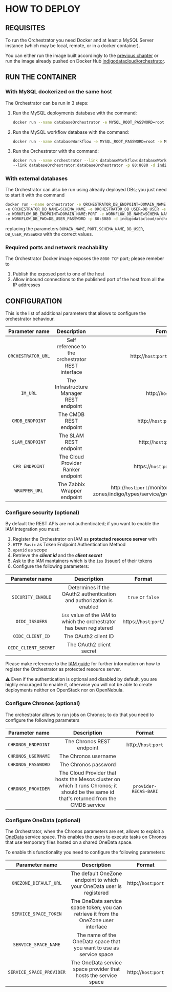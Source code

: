 # HOW TO DEPLOY

## REQUISITES

To run the Orchestrator you need Docker and at least a MySQL Server instance (which may be local, remote, or in a docker container). 

You can either run the image built accordingly to the [previous chapter](how_to_build.md) or run the image already pushed on Docker Hub [indigodatacloud/orchestrator](https://hub.docker.com/r/indigodatacloud/orchestrator/).

## RUN THE CONTAINER

### With MySQL dockerized on the same host
The Orchestrator can be run in 3 steps:

1. Run the MySQL deployments database with the command:

    ```bash
    docker run --name databaseOrchestrator -e MYSQL_ROOT_PASSWORD=root -e MYSQL_DATABASE=orchestrator -d mysql:5.7
    ```

2. Run the MySQL workflow database with the command:

    ```bash
    docker run --name databaseWorkflow -e MYSQL_ROOT_PASSWORD=root -e MYSQL_DATABASE=workflow -d mysql:5.7
    ```

3. Run the Orchestrator with the command:

    ```bash
    docker run --name orchestrator --link databaseWorkflow:databaseWorkflow \
    --link databaseOrchestrator:databaseOrchestrator -p 80:8080 -d indigodatacloud/orchestrator
    ```

### With external databases

The Orchestrator can also be run using already deployed DBs; you just need to start it with the command

```bash
docker run --name orchestrator -e ORCHESTRATOR_DB_ENDPOINT=DOMAIN_NAME:PORT \
-e ORCHESTRATOR_DB_NAME=SCHEMA_NAME -e ORCHESTRATOR_DB_USER=DB_USER -e ORCHESTRATOR_DB_PWD=DB_USER_PASSWORD  \
-e WORKFLOW_DB_ENDPOINT=DOMAIN_NAME:PORT -e WORKFLOW_DB_NAME=SCHEMA_NAME -e WORKFLOW_DB_USER=DB_USER \
-e WORKFLOW_DB_PWD=DB_USER_PASSWORD -p 80:8080 -d indigodatacloud/orchestrator
```

replacing the parameters `DOMAIN_NAME`, `PORT`, `SCHEMA_NAME`, `DB_USER`, `DB_USER_PASSWORD` with the correct values.

### Required ports and network reachability

The Orchestrator Docker image exposes the `8080 TCP` port; please remeber to
 1. Publish the exposed port to one of the host
 2. Allow inbound connections to the published port of the host from all the IP addresses

## CONFIGURATION

This is the list of additional parameters that allows to configure the orchestrator behaviour.

|Parameter name|Description|Format|
|:--------:|:--------------------------------------------------------------------:|:---:|
|`ORCHESTRATOR_URL`|Self reference to the orchestrator REST interface|http://`host`:`port`/orchestrator|
|`IM_URL`|The Infrastructure Manager REST endpoint|http://`host`:`port`|
| `CMDB_ENDPOINT`|The CMDB REST endpoint|http://`host`:`port`/cmdb/|
|`SLAM_ENDPOINT`|The SLAM REST endpoint|http://`host`:`port`/slam/|
|`CPR_ENDPOINT`|The Cloud Provider Ranker endpoint|https://`host`:`port`/cpr/rank|
|`WRAPPER_URL`|The Zabbix Wrapper endpoint| http://`host`:`port`/monitoring/adapters/zabbix/<br />zones/indigo/types/service/groups/Cloud_Providers/hosts/|

### Configure security (optional)
By default the REST APIs are not authenticated; if you want to enable the IAM integration you must:

 1. Register the Orchestrator on IAM as **protected resource server** with
   1. `HTTP Basic` as Token Endpoint Authentication Method
   2. `openid` as scope
 2. Retrieve the _**client id**_ and the _**client secret**_
 3. Ask to the IAM mantainers which is the `iss` (issuer) of their tokens 
 2. Configure the following parameters:

|Parameter name|Description|Format|
|:--------:|:--------------------------------------------------------------------:|:---:|
|`SECURITY_ENABLE`|Determines if the OAuth2 authentication and authorization is enabled|`true` or `false`|
|`OIDC_ISSUERS`|`iss` value of the IAM to which the orchestrator has been registered|https://`host`:`port`/|
|`OIDC_CLIENT_ID`|The OAuth2 client ID||
|`OIDC_CLIENT_SECRET`|The OAuth2 client secret||

Please make reference to the [IAM guide](https://indigo-dc.gitbooks.io/iam/content) for further information on how to register the Orchestrator as protected resource server.

:warning: Even if the authentication is optional and disabled by default, you are highly encuraged to enable it, otherwise you will not be able to create deployments neither on OpenStack nor on OpenNebula.
 
### Configure Chronos (optional)
The orchestrator allows to run jobs on Chronos; to do that you need to configure the following parameters 

|Parameter name|Description|Format|
|:--------:|:--------------------------------------------------------------------:|:---:|
|`CHRONOS_ENDPOINT`|The Chronos REST endpoint|http://`host`:`port`|
|`CHRONOS_USERNAME`|The Chronos username||
|`CHRONOS_PASSWORD`|The Chronos password||
|`CHRONOS_PROVIDER`|The Cloud Provider that hosts the Mesos cluster on which it runs Chronos; it should be the same id that's returned from the CMDB service|`provider-RECAS-BARI`|
 
### Configure OneData (optional)
The Orchestrator, when the Chronos parameters are set, allows to exploit a [OneData](https://onedata.org/) service space. This enables the users to execute tasks on Chronos that use temporary files hosted on a shared OneData space.

To enable this functionality you need to configure the following parameters:

|Parameter name|Description|Format|
|:--------:|:--------------------------------------------------------------------:|:---:|
|`ONEZONE_DEFAULT_URL`|The default OneZone endpoint to which your OneData user is registered|http://`host`:`port`|
|`SERVICE_SPACE_TOKEN`|The OneData service space token; you can retrieve it from the OneZone user interface||
|`SERVICE_SPACE_NAME`|The name of the OneData space that you want to use as service space||
|`SERVICE_SPACE_PROVIDER`|The OneData service space provider that hosts the service space|http://`host`:`port`|
  

